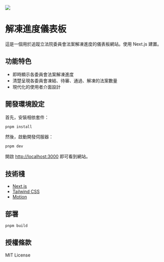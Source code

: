 ![](https://ipfs.juchunko.com/ipfs/bafybeibwy4brirntqqlqzhygqgrpk37oxfzyouyfvzqdjmwbrwqhjx23dq)

# 解凍進度儀表板

這是一個用於追蹤立法院委員會法案解凍進度的儀表板網站。使用 Next.js 建置。

## 功能特色

- 即時顯示各委員會法案解凍進度
- 清楚呈現各委員會凍結、待審、通過、解凍的法案數量
- 現代化的使用者介面設計

## 開發環境設定

首先，安裝相依套件：

```bash
pnpm install
```

然後，啟動開發伺服器：

```bash
pnpm dev
```

開啟 [http://localhost:3000](http://localhost:3000) 即可看到網站。

## 技術棧

- [Next.js](https://nextjs.org)
- [Tailwind CSS](https://tailwindcss.com)
- [Motion](https://www.framer.com/motion/)

## 部署

```bash
pnpm build
```

## 授權條款

MIT License
